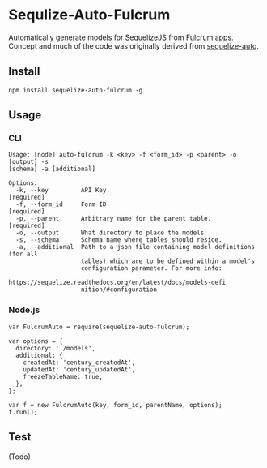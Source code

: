 # Sequlize-Auto-Fulcrum

Automatically generate models for SequelizeJS from [Fulcrum](https://github.com/fulcrumapp) apps.  Concept and much of the code was originally derived from [sequelize-auto](https://github.com/sequelize/sequelize-auto).

## Install

```
npm install sequelize-auto-fulcrum -g
```

## Usage

### CLI

```
Usage: [node] auto-fulcrum -k <key> -f <form_id> -p <parent> -o [output] -s
[schema] -a [additional]

Options:
  -k, --key         API Key.                                          [required]
  -f, --form_id     Form ID.                                          [required]
  -p, --parent      Arbitrary name for the parent table.              [required]
  -o, --output      What directory to place the models.
  -s, --schema      Schema name where tables should reside.
  -a, --additional  Path to a json file containing model definitions (for all
                    tables) which are to be defined within a model's
                    configuration parameter. For more info:
                    https://sequelize.readthedocs.org/en/latest/docs/models-defi
                    nition/#configuration
```

### Node.js

```
var FulcrumAuto = require(sequelize-auto-fulcrum);

var options = {
  directory: './models',
  additional: {
    createdAt: 'century_createdAt',
    updatedAt: 'century_updatedAt',
    freezeTableName: true,
  },
};

var f = new FulcrumAuto(key, form_id, parentName, options);
f.run();
```

## Test

(Todo)
